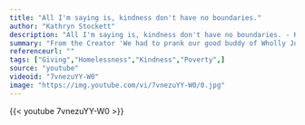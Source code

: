 ```yaml
---
title: "All I'm saying is, kindness don't have no boundaries."
author: "Kathryn Stockett"
description: "All I'm saying is, kindness don't have no boundaries. - Kathryn Stockett quotes from GetInspired365.com"
summary: "From the Creator 'We had to prank our good buddy of Wholly Joes hot dogs and pizza! Little did he know he would be feeding the homeless all night:)'"
referenceurl: ""
tags: ["Giving","Homelessness","Kindness","Poverty",]
source: "youtube"
videoid: "7vnezuYY-W0"
image: "https://img.youtube.com/vi/7vnezuYY-W0/0.jpg"
---
```


{{< youtube 7vnezuYY-W0 >}}
